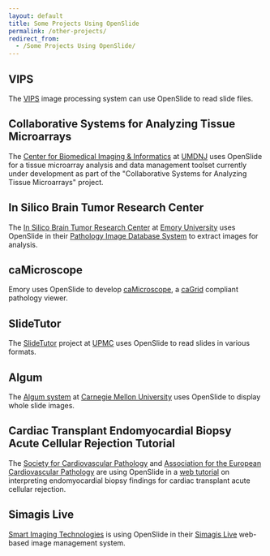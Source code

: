```yaml
---
layout: default
title: Some Projects Using OpenSlide
permalink: /other-projects/
redirect_from:
  - /Some Projects Using OpenSlide/
---
```


VIPS
----

The [VIPS][vips] image processing system can use OpenSlide to read
slide files.

[vips]: http://www.vips.ecs.soton.ac.uk/

Collaborative Systems for Analyzing Tissue Microarrays
------------------------------------------------------

The [Center for Biomedical Imaging & Informatics][cbii] at
[UMDNJ][umdnj] uses OpenSlide for a tissue microarray
analysis and data management toolset currently under development as
part of the "Collaborative Systems for Analyzing Tissue Microarrays"
project.

[cbii]: http://pleiad.umdnj.edu/CBII/index.html
[umdnj]: http://www.umdnj.edu/


In Silico Brain Tumor Research Center
-------------------------------------

The [In Silico Brain Tumor Research Center][isbtrc] at
[Emory University][emory] uses OpenSlide in their
[Pathology Image Database System][pidb] to extract images for analysis.

[isbtrc]: https://wiki.nci.nih.gov/pages/viewpage.action?pageId=21698609
[emory]: http://www.emory.edu/
[pidb]: http://confluence.cci.emory.edu:8090/display/PIDB/Home


caMicroscope
------------

Emory uses OpenSlide to develop [caMicroscope][camicroscope], a
[caGrid][cagrid] compliant pathology viewer.

[camicroscope]: https://cabig.nci.nih.gov/tools/caMicroscope
[cagrid]: http://cagrid.org/


SlideTutor
----------

The [SlideTutor][slidetutor] project at [UPMC][upmc] uses
OpenSlide to read slides in various formats.

[slidetutor]: http://slidetutor.upmc.edu/
[upmc]: http://www.upmc.edu/


Algum
-----

The [Algum system][algum] at [Carnegie Mellon University][cmu] uses
OpenSlide to display whole slide images.

[cmu]: http://www.cmu.edu/
[algum]: http://algum.cs.cmu.edu/


Cardiac Transplant Endomyocardial Biopsy Acute Cellular Rejection Tutorial
--------------------------------------------------------------------------

The [Society for Cardiovascular Pathology][scvp] and [Association for the
European Cardiovascular Pathology][aecvp] are using OpenSlide in a [web
tutorial][acr] on interpreting endomyocardial biopsy findings for cardiac
transplant acute cellular rejection.

[scvp]: http://scvp.net/
[aecvp]: http://anpat.unipd.it/aecvp/
[acr]: http://scvp.net/acr/


Simagis Live
------------

[Smart Imaging Technologies][smartimtech] is using OpenSlide in their
[Simagis Live][simagis-live] web-based image management system.

[smartimtech]: http://smartimtech.com/
[simagis-live]: http://live.simagis.com/
